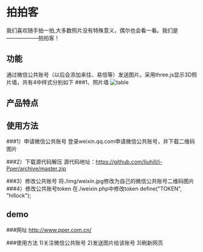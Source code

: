 拍拍客
====

我们喜欢随手拍一拍,大多数照片没有特殊意义，偶尔也会看一看。我们是——————拍拍客！

功能
----
通过微信公共账号（以后会添加来往、易信等）发送图片。采用three.js显示3D照片墙，共有4中样式分别如下
###1、照片墙
![table](http://www.pper.com.cn/img/table.gif)  

产品特点
----


使用方法
----
###1）申请微信公共账号
登录weixin.qq.com申请微信公共账号，并下载二维码图片

###2）下载源代码解压
源代码地址：https://github.com/liuhill/i-Pper/archive/master.zip

###3）修改公共账号
将./img/weixin.jpg修改为自己的微信公共账号二维码图片
###4）修改公共账号token
在./weixin.php中修改token
		define("TOKEN", "hillock");


demo
----
###网址
http://www.pper.com.cn/

###使用方法
1)关注微信公共账号
2)发送图片给该账号
3)刷新网页


